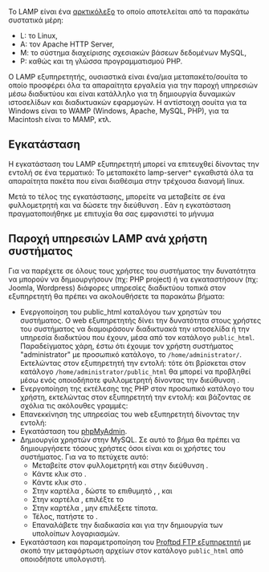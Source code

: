 Το LAMP είναι ένα
[αρκτικόλεξο](http://el.wikipedia.org/wiki/%CE%91%CF%81%CE%BA%CF%84%CE%B9%CE%BA%CF%8C%CE%BB%CE%B5%CE%BE%CE%BF)
το οποίο αποτελείται από τα παρακάτω συστατικά μέρη:

  - L: το Linux,
  - A: τον Apache HTTP Server,
  - Μ: το σύστημα διαχείρισης σχεσιακών βάσεων δεδομένων MySQL,
  - P: καθώς και τη γλώσσα προγραμματισμού PHP.

Ο LAMP εξυπηρετητής, ουσιαστικά είναι ένα/μια μεταπακέτο/σουίτα το οποίο
προσφέρει όλα τα απαραίτητα εργαλεία για την παροχή υπηρεσιών μέσω
διαδικτύου και είναι κατάλληλο για τη δημιουργία δυναμικών
ιστοσελίδων και διαδικτυακών εφαρμογών. Η αντίστοιχη σουίτα για
τα Windows είναι το WAMP (Windows, Apache, MySQL, PHP), για τα
Macintosh είναι το MAMP, κτλ.

## Εγκατάσταση

Η εγκατάσταση του LAMP εξυπηρετητή μπορεί να επιτευχθεί δίνοντας την
εντολή σε ένα τερματικό:
Το μεταπακέτο lamp-server^ εγκαθιστά όλα τα απαραίτητα πακέτα που είναι
διαθέσιμα στην τρέχουσα διανομή linux.

Μετά το τέλος της εγκατάστασης, μπορείτε να μεταβείτε σε ένα
φυλλομετρητή και να δώσετε την διεύθυνση . Εάν η εγκατάσταση
πραγματοποιήθηκε με επιτυχία θα σας εμφανιστεί το μήνυμα

## Παροχή υπηρεσιών LAMP ανά χρήστη συστήματος

Για να παρέχετε σε όλους τους χρήστες του συστήματος την δυνατότητα να
μπορούν να δημιουργήσουν (πχ: PHP project) ή να εγκαταστήσουν (πχ:
Joomla, Wordpress) διάφορες υπηρεσίες διαδικτύου τοπικά στον εξυπηρετητή
θα πρέπει να ακολουθήσετε τα παρακάτω βήματα:

  - Ενεργοποίηση του public_html καταλόγου των χρηστών του συστήματος.
    Ο web εξυπηρετητής  δίνει την δυνατότητα στους χρήστες του
    συστήματος να διαμοιράσουν διαδικτυακά την ιστοσελίδα ή την
    υπηρεσία διαδικτύου που έχουν, μέσα από τον κατάλογο `public_html`.
    Παραδείγματος χάρη, έστω ότι έχουμε τον χρήστη συστήματος
    "administrator" με προσωπικό κατάλογο, το `/home/administrator/`.
    Εκτελώντας στον εξυπηρετητή την εντολή:
        τότε ότι βρίσκεται στον κατάλογο `/home/administrator/public_html`
    θα μπορεί να προβληθεί μέσω ενός οποιοδήποτε φυλλομετρητή δίνοντας
    την διεύθυνση .
  - Ενεργοποίηση της εκτέλεσης της PHP στον προσωπικό κατάλογο του
    χρήστη, εκτελώντας στον εξυπηρετητή την εντολή:
        και βάζοντας σε σχόλια τις ακόλουθες γραμμές:
  - Επανεκκίνηση της υπηρεσίας του web εξυπηρετητή δίνοντας την
    εντολή:
  - Εγκατάσταση του
    [phpMyAdmin](Linux/LAMP_server/phpMyAdmin#Εγκατάσταση "wikilink").
  - Δημιουργία χρηστών στην MySQL. Σε αυτό το βήμα θα πρέπει να
    δημιουργήσετε τόσους χρήστες όσοι είναι και οι χρήστες του
    συστήματος. Για να το πετύχετε αυτό:
      - Μεταβείτε στον φυλλομετρητή και στην διεύθυνση .
      - Κάντε κλικ στο .
      - Κάντε κλικ στο .
      - Στην καρτέλα , δώστε το επιθυμητό , ,  και
      - Στην καρτέλα , επιλέξτε το
      - Στην καρτέλα , μην επιλέξετε τίποτα.
      - Τέλος, πατήστε το .
      - Επαναλάβετε την διαδικασία και για την δημιουργία των υπολοίπων
        λογαριασμών.
  - Εγκατάσταση και παραμετροποίηση του [Proftpd FTP
    εξυπηρετητή](Linux/ProFTPD "wikilink") με σκοπό την
    μεταφόρτωση αρχείων στον κατάλογο `public_html` από
    οποιοδήποτε υπολογιστή.